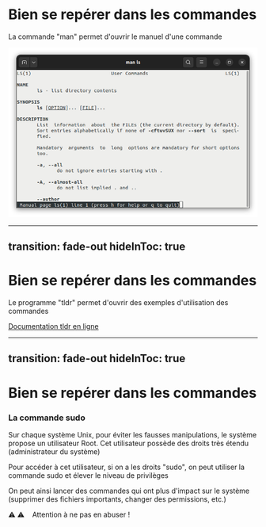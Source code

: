 # Bien se repérer dans les commandes
<p v-click class="border-1 border-separate p2">La commande "man" permet d'ouvrir le manuel d'une commande</p>

<img v-after
    class="w-100"
    src="assets/man_ls.png"
    alt="marius_ambayrac"
/> 

---
transition: fade-out
hideInToc: true
---

# Bien se repérer dans les commandes
<p v-click class="border-1 border-separate p2">Le programme "tldr" permet d'ouvrir des exemples d'utilisation des commandes</p>


[Documentation tldr en ligne](https://tldr.inbrowser.app/pages/common/tail)
<!--
Too long don't read
-->


---
transition: fade-out
hideInToc: true
---

# Bien se repérer dans les commandes
### La commande sudo

<p v-click class="opacity-80 border-1 border-separate p2">Sur chaque système Unix, pour éviter les fausses manipulations, le système propose un utilisateur Root. 
Cet utilisateur possède des droits très étendu (administrateur du système)</p>

<p v-click>
Pour accéder à cet utilisateur, si on a les droits "sudo", on peut utiliser la commande sudo et élever le niveau de privilèges
</p>

<p v-after> 
On peut ainsi lancer des commandes qui ont plus d'impact sur le système (supprimer des fichiers importants, changer des permissions, etc.)
</p>

<p v-click class="opacity-80 border-1 border-separate p2">⚠️ ⚠️     &nbsp; &nbsp;Attention à ne pas en abuser !</p>